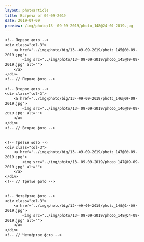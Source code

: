 ```yaml
---
layout: photoarticle
title: Встреча от 09-09-2019
date: 2019-09-09
preview: /img/photo/13--09-09-2019/photo_148@24-09-2019.jpg
---
```


<!-- 1 СТРОКА -->
<div class="row">
    
    <!-- Первое фото -->
    <div class="col-3">
        <a href="../img/photo/big/13--09-09-2019/photo_145@09-09-2019.jpg">
            <img src="../img/photo/13--09-09-2019/photo_145@09-09-2019.jpg" alt="">
        </a>
    </div>
    <!-- // Первое фото -->
    
    <!-- Второе фото -->
    <div class="col-3">                    
        <a href="../img/photo/big/13--09-09-2019/photo_146@09-09-2019.jpg">
            <img src="../img/photo/13--09-09-2019/photo_146@09-09-2019.jpg" alt="">
        </a>
    </div>
    <!-- // Второе фото -->
    
    
    <!-- Третье фото -->
    <div class="col-3">                    
        <a href="../img/photo/big/13--09-09-2019/photo_147@09-09-2019.jpg">
            <img src="../img/photo/13--09-09-2019/photo_147@09-09-2019.jpg" alt="">
        </a>
    </div>
    <!-- // Третье фото -->
    
    
    <!-- Четвёртое фото -->
    <div class="col-3">                    
        <a href="../img/photo/big/13--09-09-2019/photo_148@24-09-2019.jpg">
            <img src="../img/photo/13--09-09-2019/photo_148@24-09-2019.jpg" alt="">
        </a>
    </div>
    <!-- // Четвёртое фото -->
</div>
<!-- // 1 СТРОКА -->

